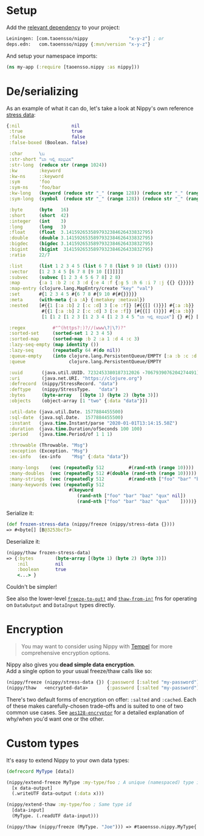 # Setup

Add the [relevant dependency](../#latest-releases) to your project:

```clojure
Leiningen: [com.taoensso/nippy               "x-y-z"] ; or
deps.edn:   com.taoensso/nippy {:mvn/version "x-y-z"}
```

And setup your namespace imports:

```clojure
(ns my-app (:require [taoensso.nippy :as nippy]))
```

# De/serializing

As an example of what it can do, let's take a look at Nippy's own reference [stress data](https://taoensso.github.io/nippy/taoensso.nippy.html#var-stress-data):

```clojure
{:nil                   nil
 :true                  true
 :false                 false
 :false-boxed (Boolean. false)

 :char      \ಬ
 :str-short "ಬಾ ಇಲ್ಲಿ ಸಂಭವಿಸ"
 :str-long  (reduce str (range 1024))
 :kw        :keyword
 :kw-ns     ::keyword
 :sym       'foo
 :sym-ns    'foo/bar
 :kw-long   (keyword (reduce str "_" (range 128)) (reduce str "_" (range 128)))
 :sym-long  (symbol  (reduce str "_" (range 128)) (reduce str "_" (range 128)))

 :byte      (byte   16)
 :short     (short  42)
 :integer   (int    3)
 :long      (long   3)
 :float     (float  3.1415926535897932384626433832795)
 :double    (double 3.1415926535897932384626433832795)
 :bigdec    (bigdec 3.1415926535897932384626433832795)
 :bigint    (bigint  31415926535897932384626433832795)
 :ratio     22/7

 :list      (list 1 2 3 4 5 (list 6 7 8 (list 9 10 (list) ())))
 :vector    [1 2 3 4 5 [6 7 8 [9 10 [[]]]]]
 :subvec    (subvec [1 2 3 4 5 6 7 8] 2 8)
 :map       {:a 1 :b 2 :c 3 :d {:e 4 :f {:g 5 :h 6 :i 7 :j {{} {}}}}}
 :map-entry (clojure.lang.MapEntry/create "key" "val")
 :set       #{1 2 3 4 5 #{6 7 8 #{9 10 #{#{}}}}}
 :meta      (with-meta {:a :A} {:metakey :metaval})
 :nested    [#{{1 [:a :b] 2 [:c :d] 3 [:e :f]} [#{{[] ()}}] #{:a :b}}
             #{{1 [:a :b] 2 [:c :d] 3 [:e :f]} [#{{[] ()}}] #{:a :b}}
             [1 [1 2 [1 2 3 [1 2 3 4 [1 2 3 4 5 "ಬಾ ಇಲ್ಲಿ ಸಂಭವಿಸ"] {} #{} [] ()]]]]]

 :regex          #"^(https?:)?//(www\?|\?)?"
 :sorted-set     (sorted-set 1 2 3 4 5)
 :sorted-map     (sorted-map :b 2 :a 1 :d 4 :c 3)
 :lazy-seq-empty (map identity ())
 :lazy-seq       (repeatedly 64 #(do nil))
 :queue-empty    (into clojure.lang.PersistentQueue/EMPTY [:a :b :c :d :e :f :g])
 :queue                clojure.lang.PersistentQueue/EMPTY

 :uuid       (java.util.UUID. 7232453380187312026 -7067939076204274491)
 :uri        (java.net.URI. "https://clojure.org")
 :defrecord  (nippy/StressRecord. "data")
 :deftype    (nippy/StressType.   "data")
 :bytes      (byte-array   [(byte 1) (byte 2) (byte 3)])
 :objects    (object-array [1 "two" {:data "data"}])

 :util-date (java.util.Date. 1577884455500)
 :sql-date  (java.sql.Date.  1577884455500)
 :instant   (java.time.Instant/parse "2020-01-01T13:14:15.50Z")
 :duration  (java.time.Duration/ofSeconds 100 100)
 :period    (java.time.Period/of 1 1 1)

 :throwable (Throwable. "Msg")
 :exception (Exception. "Msg")
 :ex-info   (ex-info    "Msg" {:data "data"})

 :many-longs    (vec (repeatedly 512         #(rand-nth (range 10))))
 :many-doubles  (vec (repeatedly 512 #(double (rand-nth (range 10)))))
 :many-strings  (vec (repeatedly 512         #(rand-nth ["foo" "bar" "baz" "qux"])))
 :many-keywords (vec (repeatedly 512
                       #(keyword
                          (rand-nth ["foo" "bar" "baz" "qux" nil])
                          (rand-nth ["foo" "bar" "baz" "qux"    ]))))}
```

Serialize it:

```clojure
(def frozen-stress-data (nippy/freeze (nippy/stress-data {})))
=> #<byte[] [B@3253bcf3>
```

Deserialize it:

```clojure
(nippy/thaw frozen-stress-data)
=> {:bytes        (byte-array [(byte 1) (byte 2) (byte 3)])
    :nil          nil
    :boolean      true
    <...> }
```

Couldn't be simpler!

See also the lower-level [`freeze-to-out!`](https://taoensso.github.io/nippy/taoensso.nippy.html#var-freeze-to-out.21) and [`thaw-from-in!`](https://taoensso.github.io/nippy/taoensso.nippy.html#var-thaw-from-in.21) fns for operating on `DataOutput` and `DataInput` types directly.

# Encryption

> You may want to consider using Nippy with [Tempel](https://www.taoensso.com/tempel) for more comprehensive encryption options.

Nippy also gives you **dead simple data encryption**.  
Add a single option to your usual freeze/thaw calls like so:

```clojure
(nippy/freeze (nippy/stress-data {}) {:password [:salted "my-password"]}) ; Encrypt
(nippy/thaw   <encrypted-data>       {:password [:salted "my-password"]}) ; Decrypt
```

There's two default forms of encryption on offer: `:salted` and `:cached`. Each of these makes carefully-chosen trade-offs and is suited to one of two common use cases. See [`aes128-encryptor`](https://taoensso.github.io/nippy/taoensso.nippy.html#var-aes128-encryptor) for a detailed explanation of why/when you'd want one or the other.

# Custom types

It's easy to extend Nippy to your own data types:

```clojure
(defrecord MyType [data])

(nippy/extend-freeze MyType :my-type/foo ; A unique (namespaced) type identifier
  [x data-output]
  (.writeUTF data-output (:data x)))

(nippy/extend-thaw :my-type/foo ; Same type id
  [data-input]
  (MyType. (.readUTF data-input)))

(nippy/thaw (nippy/freeze (MyType. "Joe"))) => #taoensso.nippy.MyType{:data "Joe"}
```